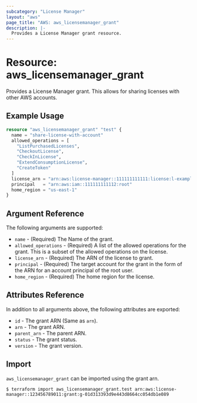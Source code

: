 ```yaml
---
subcategory: "License Manager"
layout: "aws"
page_title: "AWS: aws_licensemanager_grant"
description: |-
  Provides a License Manager grant resource.
---
```


# Resource: aws_licensemanager_grant

Provides a License Manager grant. This allows for sharing licenses with other AWS accounts.

## Example Usage

```terraform
resource "aws_licensemanager_grant" "test" {
  name = "share-license-with-account"
  allowed_operations = [
    "ListPurchasedLicenses",
    "CheckoutLicense",
    "CheckInLicense",
    "ExtendConsumptionLicense",
    "CreateToken"
  ]
  license_arn = "arn:aws:license-manager::111111111111:license:l-exampleARN"
  principal   = "arn:aws:iam::111111111112:root"
  home_region = "us-east-1"
}
```

## Argument Reference

The following arguments are supported:

* `name` - (Required) The Name of the grant.
* `allowed_operations` - (Required) A list of the allowed operations for the grant. This is a subset of the allowed operations on the license.
* `license_arn` - (Required) The ARN of the license to grant.
* `principal` - (Required) The target account for the grant in the form of the ARN for an account principal of the root user.
* `home_region` - (Required) The home region for the license.

## Attributes Reference

In addition to all arguments above, the following attributes are exported:

* `id` - The grant ARN (Same as `arn`).
* `arn` - The grant ARN.
* `parent_arn` - The parent ARN.
* `status` - The grant status.
* `version` - The grant version.

## Import

`aws_licensemanager_grant` can be imported using the grant arn.

```shell
$ terraform import aws_licensemanager_grant.test arn:aws:license-manager::123456789011:grant:g-01d313393d9e443d8664cc054db1e089
```

<!-- cache-key: cdktf-0.17.0-pre.15 input-7b87aa927cd1f7902ba395f72c53131c2ee30e3b1ed904a89f77bd25e8bd8fa8 -->